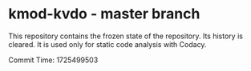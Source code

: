 # kmod-kvdo - master branch

This repository contains the frozen state of the repository.
Its history is cleared. It is used only for static code
analysis with Codacy.

Commit Time: 1725499503